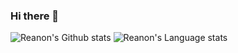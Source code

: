 ### Hi there 👋

<!--
**Reanon/Reanon** is a ✨ _special_ ✨ repository because its `README.md` (this file) appears on your GitHub profile.

Here are some ideas to get you started:

- 🔭 I’m currently working on ...
- 🌱 I’m currently learning ...
- 👯 I’m looking to collaborate on ...
- 🤔 I’m looking for help with ...
- 💬 Ask me about ...
- 📫 How to reach me: ...
- 😄 Pronouns: ...
- ⚡ Fun fact: ...
-->


<!-- 显示热门语言和状态  -->
![Reanon's Github stats](https://github-readme-stats-git-master-rstaa-rickstaa.vercel.app/api?username=reanon&show_icons=true&count_private=true&line_height=28&hide_border=1&include_all_commits=true&card_width=450&role=OWNER,COLLABORATOR&exclude_repo=github-readme-stats)
![Reanon's Language stats](https://github-readme-stats-git-master-rstaa-rickstaa.vercel.app/api/top-langs/?username=reanon&layout=compact&langs_count=10&hide_border=1&role=OWNER,COLLABORATOR)

